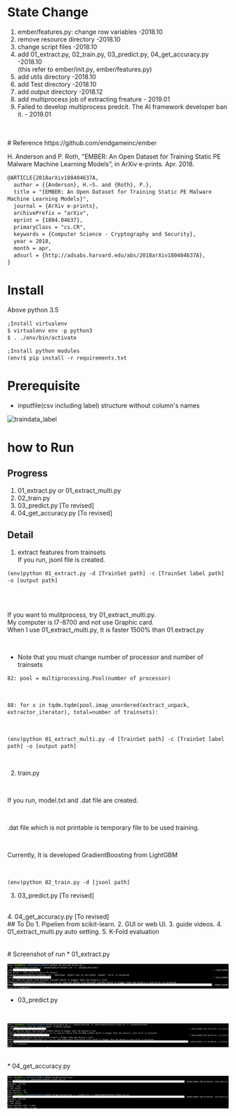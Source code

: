 # State Change
1. ember/features.py: change row variables -2018.10  
2. remove resource directory -2018.10  
3. change script files -2018.10  
4. add 01_extract.py, 02_train.py, 03_predict.py, 04_get_accuracy.py  -2018.10   
(this refer to ember/init.py, ember/features.py)
5. add utils directory  -2018.10 
6. add Test directory  -2018.10 
7. add output directory -2018.12   
8. add multiprocess job of extracting freature - 2019.01
9. Failed to develop multiprocess predcit. The AI framework developer ban it. - 2019.01
<br />
<br />
# Reference
https://github.com/endgameinc/ember  

H. Anderson and P. Roth, "EMBER: An Open Dataset for Training Static PE Malware Machine Learning Models”, in ArXiv e-prints. Apr. 2018.  

```
@ARTICLE{2018arXiv180404637A,  
  author = {{Anderson}, H.~S. and {Roth}, P.},  
  title = "{EMBER: An Open Dataset for Training Static PE Malware Machine Learning Models}",  
  journal = {ArXiv e-prints},  
  archivePrefix = "arXiv",  
  eprint = {1804.04637},  
  primaryClass = "cs.CR",  
  keywords = {Computer Science - Cryptography and Security},  
  year = 2018,  
  month = apr,  
  adsurl = {http://adsabs.harvard.edu/abs/2018arXiv180404637A},  
}  
```  
  
# Install
Above python 3.5    
```
;Install virtualenv
$ virtualenv env -p python3
$ . ./env/bin/activate
```
  
```
;Install python modules
(env)$ pip install -r requirements.txt
```

# Prerequisite
* inputfile(csv including label) structure without column's names  

![traindata_label](screenshot/traindata_label.png)

# how to Run
## Progress
1. 01_extract.py or 01_extract_multi.py 
2. 02_train.py
3. 03_predict.py [To revised]
4. 04_get_accuracy.py [To revised]

## Detail
1. extract features from trainsets  
If you run, jsonl file is created.
```
(env)python 01_extract.py -d [TrainSet path] -c [TrainSet label path] -o [output path]
```
<br /> 
<br />     

If you want to mulitprocess, try 01_extract_multi.py.   
My computer is I7-8700 and not use Graphic card.    
When I use 01_extract_multi.py, It is faster 1500% than 01.extract.py    


<br /> 

* Note that you must change number of processor and number of trainsets  
```
82: pool = multiprocessing.Pool(number of processor)
```

<br /> 


```
88: for x in tqdm.tqdm(pool.imap_unordered(extract_unpack, extractor_iterator), total=number of trainsets):
```

<br /> 

```
(env)python 01_extract_multi.py -d [TrainSet path] -c [TrainSet label path] -o [output path]
```

<br /> 

2. train.py  

<br />   

If you run, model.txt and .dat file are created. 

<br />  

.dat file which is not printable is temporary file to be used training.  

<br /> 

Currently, It is developed GradientBoosting from LightGBM  

<br /> 


```
(env)python 02_train.py -d [jsonl path]
``` 

3. 03_predict.py [To revised]
<br />  
4. 04_get_accuracy.py [To revised]
<br />
## To Do
1. Pipelien from scikit-learn.  
2. GUI or web UI.  
3. guide videos.  
4. 01_extract_multi.py auto setting.  
5. K-Fold evaluation  
<br />  
<br />  
<br />  
# Screenshot of run   
* 01_extract.py
<br /> 

![extract.py](screenshot/01_extract_multi.png)  

* 03_predict.py
<br /> 

![predict.py](screenshot/03_predict.png)  

<br /> 
* 04_get_accuracy.py  

![get_accuracy.py](screenshot/04_get_accuracy.png)  